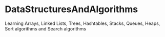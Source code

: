 # DataStructuresAndAlgorithms
Learning Arrays, Linked Lists, Trees, Hashtables, Stacks, Queues, Heaps, Sort algorithms and Search algorithms
